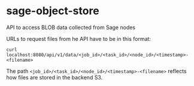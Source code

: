 # sage-object-store
API to access BLOB data collected from Sage nodes



URLs to request files from he API have to be in this format:
```console
curl localhost:8080/api/v1/data/<job_id>/<task_id>/<node_id>/<timestamp>-<filename>
```

The path `<job_id>/<task_id>/<node_id>/<timestamp>-<filename>` reflects how files are stored in the backend S3.